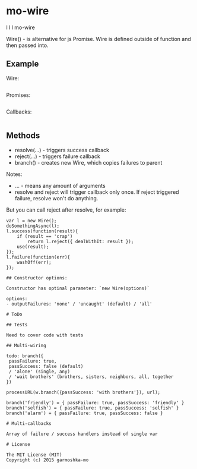 # mo-wire

 l
  l
   l
mo-wire

Wire() - is alternative for js Promise.
Wire is defined outside of function and then passed into.

## Example

Wire:
````
````

Promises:
````
````

Callbacks:
````
````

## Methods

- resolve(...) - triggers success callback
- reject(...) - triggers failure callback
- branch() - creates new Wire, which copies failures to parent

Notes:
- ... - means any amount of arguments
- resolve and reject will trigger callback only once.
If reject triggered failure, resolve won't do anything.

But you can call reject after resolve, for example:

````
var l = new Wire();
doSomethingAsync(l);
l.success(function(result){
    if (result == 'crap')
        return l.reject({ dealWithIt: result });
    use(result);
});
l.failure(function(err){
    washOff(err);
});

## Constructor options:

Constructor has optinal parameter: `new Wire(options)`

options: 
- outputFailures: 'none' / 'uncaught' (default) / 'all'

# ToDo

## Tests

Need to cover code with tests

## Multi-wiring

todo: branch({
 passFailure: true,
 passSuccess: false (default)
 / 'alone' (single, any)
 / 'wait brothers' (brothers, sisters, neighbors, all, together
})

processURL(w.branch({passSuccess: 'with brothers'}), url);

branch('friendly') = { passFailure: true, passSuccess: 'friendly' }
branch('selfish') = { passFailure: true, passSuccess: 'selfish' }
branch('alarm') = { passFailure: true, passSuccess: false }

# Multi-callbacks

Array of failure / success handlers instead of single var

# License

The MIT License (MIT)
Copyright (c) 2015 garmoshka-mo
